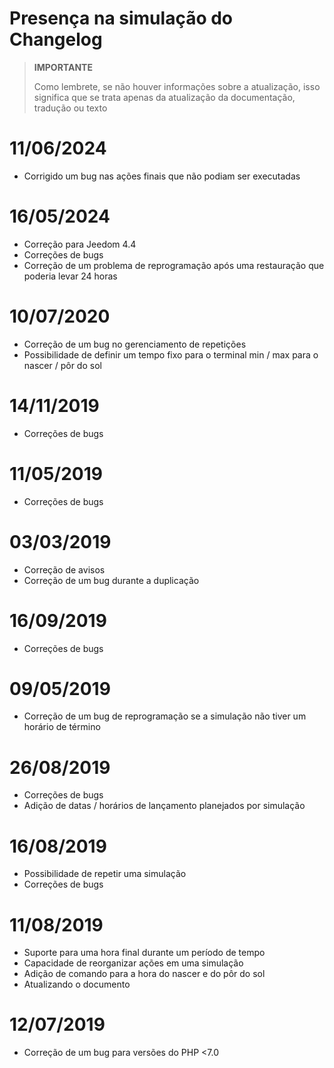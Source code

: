 # Presença na simulação do Changelog

>**IMPORTANTE**
>
>Como lembrete, se não houver informações sobre a atualização, isso significa que se trata apenas da atualização da documentação, tradução ou texto

# 11/06/2024

- Corrigido um bug nas ações finais que não podiam ser executadas

# 16/05/2024

- Correção para Jeedom 4.4
- Correções de bugs
- Correção de um problema de reprogramação após uma restauração que poderia levar 24 horas

# 10/07/2020

- Correção de um bug no gerenciamento de repetições
- Possibilidade de definir um tempo fixo para o terminal min / max para o nascer / pôr do sol

# 14/11/2019

- Correções de bugs

# 11/05/2019

- Correções de bugs

# 03/03/2019

- Correção de avisos
- Correção de um bug durante a duplicação

# 16/09/2019

- Correções de bugs

# 09/05/2019

- Correção de um bug de reprogramação se a simulação não tiver um horário de término

# 26/08/2019

- Correções de bugs
- Adição de datas / horários de lançamento planejados por simulação

# 16/08/2019

- Possibilidade de repetir uma simulação
- Correções de bugs

# 11/08/2019

- Suporte para uma hora final durante um período de tempo
- Capacidade de reorganizar ações em uma simulação
- Adição de comando para a hora do nascer e do pôr do sol
- Atualizando o documento

# 12/07/2019

- Correção de um bug para versões do PHP <7.0
